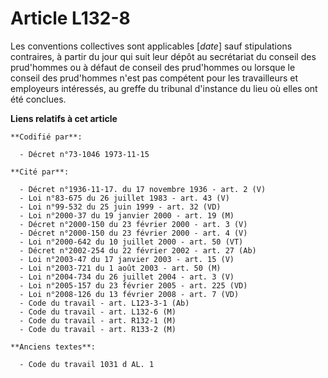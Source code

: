 # Article L132-8

Les conventions collectives sont applicables [*date*] sauf stipulations contraires, à partir du jour qui suit leur dépôt au
secrétariat du conseil des prud'hommes ou à défaut de conseil des prud'hommes ou lorsque le conseil des prud'hommes n'est pas
compétent pour les travailleurs et employeurs intéressés, au greffe du tribunal d'instance du lieu où elles ont été conclues.

**Liens relatifs à cet article**

	**Codifié par**:

	  - Décret n°73-1046 1973-11-15

	**Cité par**:

	  - Décret n°1936-11-17. du 17 novembre 1936 - art. 2 (V)
	  - Loi n°83-675 du 26 juillet 1983 - art. 43 (V)
	  - Loi n°99-532 du 25 juin 1999 - art. 32 (VD)
	  - Loi n°2000-37 du 19 janvier 2000 - art. 19 (M)
	  - Décret n°2000-150 du 23 février 2000 - art. 3 (V)
	  - Décret n°2000-150 du 23 février 2000 - art. 4 (V)
	  - Loi n°2000-642 du 10 juillet 2000 - art. 50 (VT)
	  - Décret n°2002-254 du 22 février 2002 - art. 27 (Ab)
	  - Loi n°2003-47 du 17 janvier 2003 - art. 15 (V)
	  - Loi n°2003-721 du 1 août 2003 - art. 50 (M)
	  - Loi n°2004-734 du 26 juillet 2004 - art. 3 (V)
	  - Loi n°2005-157 du 23 février 2005 - art. 225 (VD)
	  - Loi n°2008-126 du 13 février 2008 - art. 7 (VD)
	  - Code du travail - art. L123-3-1 (Ab)
	  - Code du travail - art. L132-6 (M)
	  - Code du travail - art. R132-1 (M)
	  - Code du travail - art. R133-2 (M)

	**Anciens textes**:

	  - Code du travail 1031 d AL. 1
